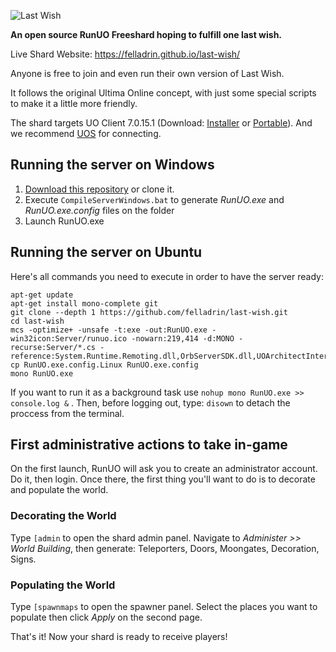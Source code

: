 ![Last Wish](http://i.imgur.com/EaqBWW9.png)

**An open source RunUO Freeshard hoping to fulfill one last wish.**

Live Shard Website: <https://felladrin.github.io/last-wish/>

Anyone is free to join and even run their own version of Last Wish.

It follows the original Ultima Online concept, with just some special scripts to make it a little more friendly.

The shard targets UO Client 7.0.15.1 (Download: [Installer](http://felladrin.com/download/UOClassicSetup_7_0_15_1.exe) or [Portable](http://felladrin.com/download/UOClassicSetup_7_0_15_1.zip)). And we recommend [UOS](http://felladrin.com/download/UOS_1_0_5.exe) for connecting.

## Running the server on Windows

1. [Download this repository](https://github.com/felladrin/last-wish/archive/master.zip) or clone it.
2. Execute `CompileServerWindows.bat` to generate *RunUO.exe* and *RunUO.exe.config* files on the folder
3. Launch RunUO.exe

## Running the server on Ubuntu

Here's all commands you need to execute in order to have the server ready:

    apt-get update
    apt-get install mono-complete git
    git clone --depth 1 https://github.com/felladrin/last-wish.git
    cd last-wish
    mcs -optimize+ -unsafe -t:exe -out:RunUO.exe -win32icon:Server/runuo.ico -nowarn:219,414 -d:MONO -recurse:Server/*.cs -reference:System.Runtime.Remoting.dll,OrbServerSDK.dll,UOArchitectInterface.dll
    cp RunUO.exe.config.Linux RunUO.exe.config
    mono RunUO.exe

If you want to run it as a background task use `nohup mono RunUO.exe >> console.log &` . Then, before logging out, type: `disown` to detach the proccess from the terminal.

## First administrative actions to take in-game

On the first launch, RunUO will ask you to create an administrator account. Do it, then login. Once there, the first thing you'll want to do is to decorate and populate the world.

### Decorating the World

Type `[admin` to open the shard admin panel. Navigate to *Administer >> World Building*, then generate: Teleporters, Doors, Moongates, Decoration, Signs.

### Populating the World

Type `[spawnmaps` to open the spawner panel. Select the places you want to populate then click *Apply* on the second page.

That's it! Now your shard is ready to receive players!
